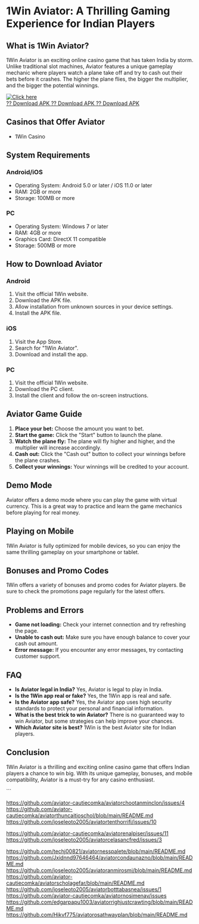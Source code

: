 # 1Win Aviator: A Thrilling Gaming Experience for Indian Players

## What is 1Win Aviator?

1Win Aviator is an exciting online casino game that has taken India by
storm. Unlike traditional slot machines, Aviator features a unique
gameplay mechanic where players watch a plane take off and try to cash
out their bets before it crashes. The higher the plane flies, the bigger
the multiplier, and the bigger the potential winnings.

[![Click
here](https://readscoops.com/wp-content/uploads/2023/03/Readscoop-aviator-1-1.jpg)](https://traff.sbs/deff)\
[?? Download APK ?? Download APK ?? Download
APK](https://traff.sbs/deff)

## Casinos that Offer Aviator

-   1Win Casino

## System Requirements

### Android/iOS

-   Operating System: Android 5.0 or later / iOS 11.0 or later
-   RAM: 2GB or more
-   Storage: 100MB or more

### PC

-   Operating System: Windows 7 or later
-   RAM: 4GB or more
-   Graphics Card: DirectX 11 compatible
-   Storage: 500MB or more

## How to Download Aviator

### Android

1.  Visit the official 1Win website.
2.  Download the APK file.
3.  Allow installation from unknown sources in your device settings.
4.  Install the APK file.

### iOS

1.  Visit the App Store.
2.  Search for "1Win Aviator".
3.  Download and install the app.

### PC

1.  Visit the official 1Win website.
2.  Download the PC client.
3.  Install the client and follow the on-screen instructions.

## Aviator Game Guide

1.  **Place your bet:** Choose the amount you want to bet.
2.  **Start the game:** Click the "Start" button to launch the
    plane.
3.  **Watch the plane fly:** The plane will fly higher and higher, and
    the multiplier will increase accordingly.
4.  **Cash out:** Click the "Cash out" button to collect your
    winnings before the plane crashes.
5.  **Collect your winnings:** Your winnings will be credited to your
    account.

## Demo Mode

Aviator offers a demo mode where you can play the game with virtual
currency. This is a great way to practice and learn the game mechanics
before playing for real money.

## Playing on Mobile

1Win Aviator is fully optimized for mobile devices, so you can enjoy the
same thrilling gameplay on your smartphone or tablet.

## Bonuses and Promo Codes

1Win offers a variety of bonuses and promo codes for Aviator players. Be
sure to check the promotions page regularly for the latest offers.

## Problems and Errors

-   **Game not loading:** Check your internet connection and try
    refreshing the page.
-   **Unable to cash out:** Make sure you have enough balance to cover
    your cash out amount.
-   **Error message:** If you encounter any error messages, try
    contacting customer support.

## FAQ

-   **Is Aviator legal in India?** Yes, Aviator is legal to play in
    India.
-   **Is the 1Win app real or fake?** Yes, the 1Win app is real and
    safe.
-   **Is the Aviator app safe?** Yes, the Aviator app uses high security
    standards to protect your personal and financial information.
-   **What is the best trick to win Aviator?** There is no guaranteed
    way to win Aviator, but some strategies can help improve your
    chances.
-   **Which Aviator site is best?** 1Win is the best Aviator site for
    Indian players.

## Conclusion

1Win Aviator is a thrilling and exciting online casino game that offers
Indian players a chance to win big. With its unique gameplay, bonuses,
and mobile compatibility, Aviator is a must-try for any casino
enthusiast.

\`\`\`

https://github.com/aviator-cautiecomka/aviatorchootanminclon/issues/4
https://github.com/aviator-cautiecomka/aviatorthuncaitioschol/blob/main/README.md
https://github.com/joseleoto2005/aviatortenthorrifi/issues/10

https://github.com/aviator-cautiecomka/aviatorenalpiser/issues/11
https://github.com/joseleoto2005/aviatorcelasancfred/issues/3

https://github.com/techj00821/aviatornesspalete/blob/main/README.md
https://github.com/Jxidnnd97646464/aviatorcondaunazno/blob/main/README.md
https://github.com/joseleoto2005/aviatoranmirosmi/blob/main/README.md
https://github.com/aviator-cautiecomka/aviatorscholagefar/blob/main/README.md
https://github.com/joseleoto2005/aviatorbotttabasnea/issues/1
https://github.com/aviator-cautiecomka/aviatornosimenav/issues
https://github.com/edgarpapu1003/aviatorrighjustcrawting/blob/main/README.md
https://github.com/Hikvf775/aviatorosathwayplan/blob/main/README.md

